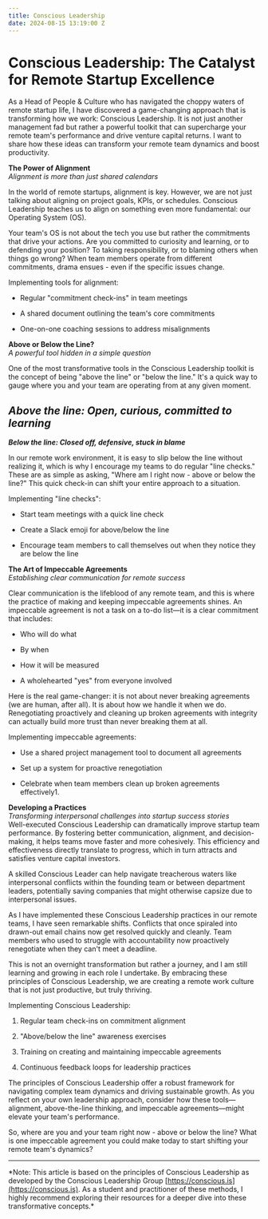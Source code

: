 ```yaml
---
title: Conscious Leadership
date: 2024-08-15 13:19:00 Z
---
```


# Conscious Leadership: The Catalyst for Remote Startup Excellence

As a Head of People & Culture who has navigated the choppy waters of remote startup life, I have discovered a game-changing approach that is transforming how we work: Conscious Leadership. It is not just another management fad but rather a powerful toolkit that can supercharge your remote team's performance and drive venture capital returns. I want to share how these ideas can transform your remote team dynamics and boost productivity.

**The Power of Alignment**\
*Alignment is more than just shared calendars*

In the world of remote startups, alignment is key. However, we are not just talking about aligning on project goals, KPIs, or schedules. Conscious Leadership teaches us to align on something even more fundamental: our Operating System (OS).

Your team's OS is not about the tech you use but rather the commitments that drive your actions. Are you committed to curiosity and learning, or to defending your position? To taking responsibility, or to blaming others when things go wrong? When team members operate from different commitments, drama ensues - even if the specific issues change.

Implementing tools for alignment:

* Regular "commitment check-ins" in team meetings

* A shared document outlining the team's core commitments

* One-on-one coaching sessions to address misalignments

**Above or Below the Line?**\
*A powerful tool hidden in a simple question*

One of the most transformative tools in the Conscious Leadership toolkit is the concept of being "above the line" or "below the line." It's a quick way to gauge where you and your team are operating from at any given moment.

## ***Above the line: Open, curious, committed to learning***

***Below the line: Closed off, defensive, stuck in blame***

In our remote work environment, it is easy to slip below the line without realizing it, which is why I encourage my teams to do regular "line checks." These are as simple as asking, "Where am I right now - above or below the line?" This quick check-in can shift your entire approach to a situation.

Implementing "line checks":

* Start team meetings with a quick line check

* Create a Slack emoji for above/below the line

* Encourage team members to call themselves out when they notice they are below the line

**The Art of Impeccable Agreements**\
*Establishing clear communication for remote success*

Clear communication is the lifeblood of any remote team, and this is where the practice of making and keeping impeccable agreements shines. An impeccable agreement is not a task on a to-do list—it is a clear commitment that includes:

* Who will do what

* By when

* How it will be measured

* A wholehearted "yes" from everyone involved

Here is the real game-changer: it is not about never breaking agreements (we are human, after all). It is about how we handle it when we do. Renegotiating proactively and cleaning up broken agreements with integrity can actually build more trust than never breaking them at all.


Implementing impeccable agreements:

* Use a shared project management tool to document all agreements

* Set up a system for proactive renegotiation

* Celebrate when team members clean up broken agreements effectively1. 

**Developing a Practices**\
*Transforming interpersonal challenges into startup success stories*\
Well-executed Conscious Leadership can dramatically improve startup team performance. By fostering better communication, alignment, and decision-making, it helps teams move faster and more cohesively. This efficiency and effectiveness directly translate to progress, which in turn attracts and satisfies venture capital investors.

A skilled Conscious Leader can help navigate treacherous waters like interpersonal conflicts within the founding team or between department leaders, potentially saving companies that might otherwise capsize due to interpersonal issues.

As I have implemented these Conscious Leadership practices in our remote teams, I have seen remarkable shifts. Conflicts that once spiraled into drawn-out email chains now get resolved quickly and cleanly. Team members who used to struggle with accountability now proactively renegotiate when they can't meet a deadline.

This is not an overnight transformation but rather a journey, and I am still learning and growing in each role I undertake. By embracing these principles of Conscious Leadership, we are creating a remote work culture that is not just productive, but truly thriving.

Implementing Conscious Leadership:

1. Regular team check-ins on commitment alignment

2. "Above/below the line" awareness exercises

3. Training on creating and maintaining impeccable agreements

4. Continuous feedback loops for leadership practices

The principles of Conscious Leadership offer a robust framework for navigating complex team dynamics and driving sustainable growth. As you reflect on your own leadership approach, consider how these tools—alignment, above-the-line thinking, and impeccable agreements—might elevate your team's performance.

So, where are you and your team right now - above or below the line? What is one impeccable agreement you could make today to start shifting your remote team's dynamics?

---

\*Note: This article is based on the principles of Conscious Leadership as developed by the Conscious Leadership Group [https://conscious.is](https://conscious.is). As a student and practitioner of these methods, I highly recommend exploring their resources for a deeper dive into these transformative concepts.\*